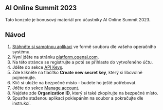 ## AI Online Summit 2023

Tato konzole je bonusový materiál pro účastníky AI Online Summit 2023. 

## Návod

1. [Stáhněte si samotnou aplikaci](https://github.com/mholec/gptconsole/tree/main/build) ve formě souboru dle vašeho operačního systému.
2. Nyní jděte na stránku [platform.openai.com](https://platform.openai.com).
3. Na této stránce se registrujte a poté se přihlaste do vytvořeného účtu.
4. Jděte do sekce [API Keys](https://platform.openai.com/account/api-keys).
5. Zde klikněte na tlačítko **Create new secret key**, který si libovolně pojmenujte.
6. Klíč si uložte na bezpečné místo - budete ho ještě potřebovat.
7. Jděte do sekce [Manage account](https://platform.openai.com/account/org-settings).
8. Najdete zde **Organization ID**, který si také zkopírujte na bezpečné místo.
9. Spusťte staženou aplikaci poklepáním na soubor a pokračujte dle instrukcí.
